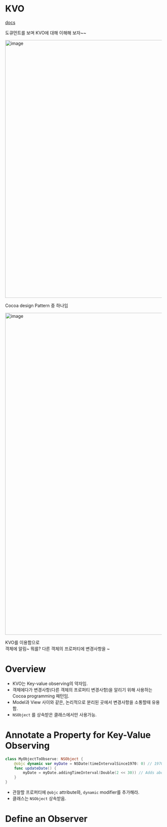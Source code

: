 # KVO

[docs](https://developer.apple.com/documentation/swift/using-key-value-observing-in-swift#Define-an-Observer)

도큐먼트를 보며 KVO에 대해 이해해 보자~~

<img width="828" alt="image" src="https://github.com/jaehoon9186/study/assets/83233720/e0197d94-ebf7-48fe-b0f0-967a80b6498f">

Cocoa design Pattern 중 하나임


<img width="1034" alt="image" src="https://github.com/jaehoon9186/study/assets/83233720/62ad9d29-29af-4ed2-90ce-e74761d4609a">

KVO를 이용함으로  
객체에 알림~ 뭐를? 다른 객체의 프로퍼티에 변경사항을 ~  

# Overview

* KVO는 Key-value observing의 약자임.
* 객체에다가 변경사항(다른 객체의 프로퍼티 변경사항)을 알리기 위해 사용하는 Cocoa programming 패턴임.
* Model과 View 사이와 같은, 논리적으로 분리된 곳에서 변경사항을 소통할때 유용함.
* ```NSObject``` 를 상속받은 클래스에서만 사용가능.


# Annotate a Property for Key-Value Observing

```swift
class MyObjectToObserve: NSObject {
    @objc dynamic var myDate = NSDate(timeIntervalSince1970: 0) // 1970
    func updateDate() {
        myDate = myDate.addingTimeInterval(Double(2 << 30)) // Adds about 68 years.
    }
}
```
* 관찰할 프로퍼티에 ```@objc``` attribute와, ```dynamic``` modifier를 추가해라.
* 클래스는 ```NSObject``` 상속받음. 

# Define an Observer













